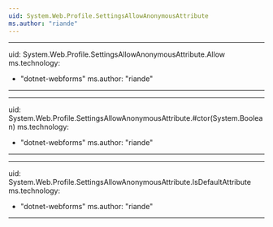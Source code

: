 ```yaml
---
uid: System.Web.Profile.SettingsAllowAnonymousAttribute
ms.author: "riande"
---
```


---
uid: System.Web.Profile.SettingsAllowAnonymousAttribute.Allow
ms.technology: 
  - "dotnet-webforms"
ms.author: "riande"
---

---
uid: System.Web.Profile.SettingsAllowAnonymousAttribute.#ctor(System.Boolean)
ms.technology: 
  - "dotnet-webforms"
ms.author: "riande"
---

---
uid: System.Web.Profile.SettingsAllowAnonymousAttribute.IsDefaultAttribute
ms.technology: 
  - "dotnet-webforms"
ms.author: "riande"
---

